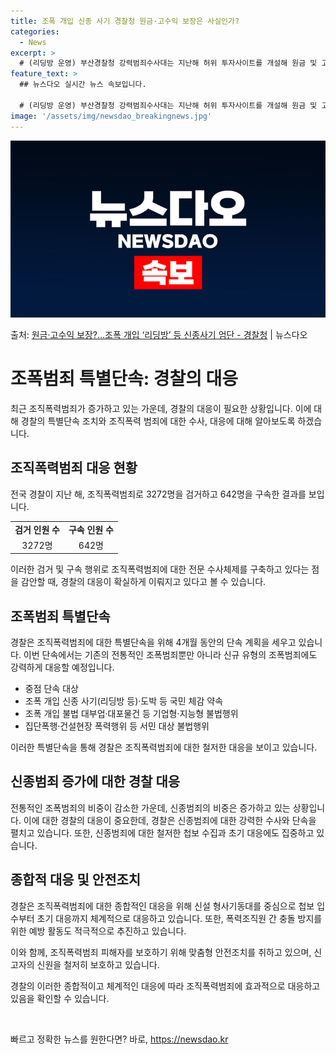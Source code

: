 ```yaml
---
title: 조폭 개입 신종 사기 경찰청 원금·고수익 보장은 사실인가?
categories:
  - News
excerpt: >
  # (리딩방 운영) 부산경찰청 강력범죄수사대는 지난해 허위 투자사이트를 개설해 원금 및 고수익을 보장한다며 …
feature_text: >
  ## 뉴스다오 실시간 뉴스 속보입니다.

  # (리딩방 운영) 부산경찰청 강력범죄수사대는 지난해 허위 투자사이트를 개설해 원금 및 고수익을 보장한다며 …
image: '/assets/img/newsdao_breakingnews.jpg'
---
```


![뉴스다오 속보](/assets/img/newsdao_breakingnews.jpg)

<p>출처: <a href="https://newsdao.kr/3371" rel="dofollow">원금·고수익 보장?…조폭 개입 ‘리딩방’ 등 신종사기 엄단 - 경찰청</a> | 뉴스다오</p>

<h1 data-ke-size="size26"><b>조폭범죄 특별단속: 경찰의 대응</b></h1>
<p data-ke-size="size16">최근 조직폭력범죄가 증가하고 있는 가운데, 경찰의 대응이 필요한 상황입니다. 이에 대해 경찰의 특별단속 조치와 조직폭력 범죄에 대한 수사, 대응에 대해 알아보도록 하겠습니다.</p>

<h2 data-ke-size="size24">조직폭력범죄 대응 현황</h2>
<p data-ke-size="size16">전국 경찰이 지난 해, 조직폭력범죄로 3272명을 검거하고 642명을 구속한 결과를 보입니다.</p>
<table>
  <tr>
    <td style="text-align: center; height: 17px;"><b>검거 인원 수</b></td>
    <td style="text-align: center; height: 17px;"><b>구속 인원 수</b></td>
  </tr>
  <tr>
    <td style="text-align: center; height: 17px;">3272명</td>
    <td style="text-align: center; height: 17px;">642명</td>
  </tr>
</table>
<p data-ke-size="size16">이러한 검거 및 구속 행위로 조직폭력범죄에 대한 전문 수사체제를 구축하고 있다는 점을 감안할 때, 경찰의 대응이 확실하게 이뤄지고 있다고 볼 수 있습니다.</p>

<h2 data-ke-size="size24">조폭범죄 특별단속</h2>
<p data-ke-size="size16">경찰은 조직폭력범죄에 대한 특별단속을 위해 4개월 동안의 단속 계획을 세우고 있습니다. 이번 단속에서는 기존의 전통적인 조폭범죄뿐만 아니라 신규 유형의 조폭범죄에도 강력하게 대응할 예정입니다.</p>
<ul>
  <li>중점 단속 대상</li>
  <li>조폭 개입 신종 사기(리딩방 등)·도박 등 국민 체감 약속</li>
  <li>조폭 개입 불법 대부업·대포물건 등 기업형·지능형 불법행위</li>
  <li>집단폭행·건설현장 폭력행위 등 서민 대상 불법행위</li>
</ul>
<p data-ke-size="size16">이러한 특별단속을 통해 경찰은 조직폭력범죄에 대한 철저한 대응을 보이고 있습니다.</p>

<h2 data-ke-size="size24">신종범죄 증가에 대한 경찰 대응</h2>
<p data-ke-size="size16">전통적인 조폭범죄의 비중이 감소한 가운데, 신종범죄의 비중은 증가하고 있는 상황입니다. 이에 대한 경찰의 대응이 중요한데, 경찰은 신종범죄에 대한 강력한 수사와 단속을 펼치고 있습니다. 또한, 신종범죄에 대한 철저한 첩보 수집과 초기 대응에도 집중하고 있습니다.</p>

<h2 data-ke-size="size24">종합적 대응 및 안전조치</h2>
<p data-ke-size="size16">경찰은 조직폭력범죄에 대한 종합적인 대응을 위해 신설 형사기동대를 중심으로 첩보 입수부터 초기 대응까지 체계적으로 대응하고 있습니다. 또한, 폭력조직원 간 충돌 방지를 위한 예방 활동도 적극적으로 추진하고 있습니다.</p>
<p data-ke-size="size16">이와 함께, 조직폭력범죄 피해자를 보호하기 위해 맞춤형 안전조치를 취하고 있으며, 신고자의 신원을 철저히 보호하고 있습니다.</p>

<p data-ke-size="size16">경찰의 이러한 종합적이고 체계적인 대응에 따라 조직폭력범죄에 효과적으로 대응하고 있음을 확인할 수 있습니다.</p>
<p data-ke-size="size16">&nbsp;</p> 

빠르고 정확한 뉴스를 원한다면? 바로, <a href="https://newsdao.kr" rel="dofollow">https://newsdao.kr</a>


